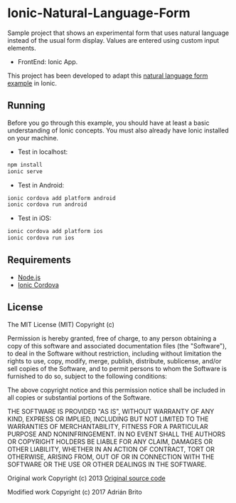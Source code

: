 # Ionic-Natural-Language-Form

Sample project that shows an experimental form that uses natural language instead of the usual form display.
Values are entered using custom input elements.

* FrontEnd: Ionic App.

This project has been developed to adapt this [natural language form example](https://tympanus.net/codrops/2013/05/21/natural-language-form-with-custom-input-elements/)
in Ionic.

## Running

Before you go through this example, you should have at least a basic understanding of Ionic concepts. You must also already have Ionic installed on your machine.

* Test in localhost:

```bash
npm install
ionic serve
```

* Test in Android: 

```bash
ionic cordova add platform android
ionic cordova run android
```

* Test in iOS: 

```bash
ionic cordova add platform ios
ionic cordova run ios
```

## Requirements

* [Node.js](http://nodejs.org/)
* [Ionic Cordova](https://ionicframework.com/docs/intro/installation/)

## License

The MIT License (MIT) Copyright (c)

Permission is hereby granted, free of charge, to any person obtaining a copy of this software and associated documentation files (the "Software"), to deal in the Software without restriction, including without limitation the rights to use, copy, modify, merge, publish, distribute, sublicense, and/or sell copies of the Software, and to permit persons to whom the Software is furnished to do so, subject to the following conditions:

The above copyright notice and this permission notice shall be included in all copies or substantial portions of the Software.

THE SOFTWARE IS PROVIDED "AS IS", WITHOUT WARRANTY OF ANY KIND, EXPRESS OR IMPLIED, INCLUDING BUT NOT LIMITED TO THE WARRANTIES OF MERCHANTABILITY, FITNESS FOR A PARTICULAR PURPOSE AND NONINFRINGEMENT. IN NO EVENT SHALL THE AUTHORS OR COPYRIGHT HOLDERS BE LIABLE FOR ANY CLAIM, DAMAGES OR OTHER LIABILITY, WHETHER IN AN ACTION OF CONTRACT, TORT OR OTHERWISE, ARISING FROM, OUT OF OR IN CONNECTION WITH THE SOFTWARE OR THE USE OR OTHER DEALINGS IN THE SOFTWARE.

Original work Copyright (c) 2013 [Original source code](https://tympanus.net/codrops/2013/05/21/natural-language-form-with-custom-input-elements/)

Modified work Copyright (c) 2017 Adrián Brito

